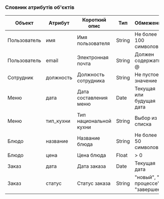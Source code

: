 ### Словник атрибутів об'єктів

| Объект     | Атрибут    | Короткий опис         | Тип      | Обмеження          |
|------------|------------|-----------------------|----------|--------------------|
| Пользователь | имя       | Имя пользователя      | String   | Не более 100 символов |
| Пользователь | email    | Электронная почта     | String   | Должен содержать @ |
| Сотрудник  | должность  | Должность сотрудника  | String   | Не пустое значение |
| Меню       | дата       | Дата составления меню | Date     | Текущая или будущая дата |
| Меню       | тип_кухни | Тип национальной кухни| String   | Выбор из списка    |
| Блюдо      | название   | Название блюда        | String   | Не более 50 символов |
| Блюдо      | цена       | Цена блюда            | Float    | > 0                |
| Заказ      | дата       | Дата заказа           | Date     | Текущая дата       |
| Заказ      | статус     | Статус заказа         | String   | "новый", "в процессе", "завершен" |

